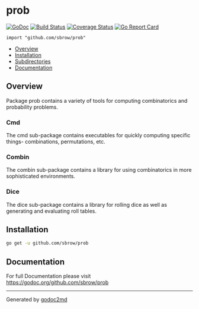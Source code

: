 # prob
[![GoDoc](https://godoc.org/github.com/sbrow/prob?status.svg)](https://godoc.org/github.com/sbrow/prob) [![Build Status](https://travis-ci.org/sbrow/prob.svg?branch=master)](https://travis-ci.org/sbrow/prob) [![Coverage Status](https://coveralls.io/repos/github/sbrow/prob/badge.svg?branch=master)](https://coveralls.io/github/sbrow/prob?branch=master) [![Go Report Card](https://goreportcard.com/badge/github.com/sbrow/prob)](https://goreportcard.com/report/github.com/sbrow/prob)

`import "github.com/sbrow/prob"`

* [Overview](#pkg-overview)
* [Installation](pkg-installation)
* [Subdirectories](#pkg-subdirectories)
* [Documentation](#pkg-doc)

## <a name="pkg-overview">Overview</a>
Package prob contains a variety of tools for computing combinatorics and
probability problems.

### Cmd
The cmd sub-package contains executables for quickly computing specific things- combinations, permutations, etc.

### Combin
The combin sub-package contains a library for using combinatorics in more sophisticated environments.

### Dice
The dice sub-package contains a library for rolling dice as well as generating and evaluating roll tables.





## <a name="pkg-installation">Installation</a>
```bash
go get -u github.com/sbrow/prob
```

<!---


## Examples


--->




## <a name="pkg-doc">Documentation</a>
For full Documentation please visit https://godoc.org/github.com/sbrow/prob
- - -


Generated by [godoc2md](http://godoc.org/github.com/davecheney/godoc2md)
